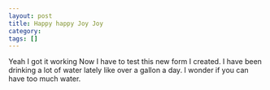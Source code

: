 ```yaml
---
layout: post
title: Happy happy Joy Joy
category: 
tags: []
---
```



Yeah I got it working
Now I have to test this new form I created.
I have been drinking a lot of water lately
like over a gallon a day.  I wonder if you
can have too much water.
